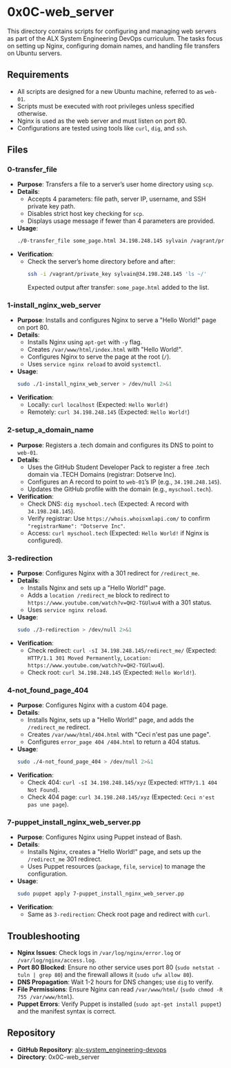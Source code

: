 # 0x0C-web_server

This directory contains scripts for configuring and managing web servers as part of the ALX System Engineering DevOps curriculum. The tasks focus on setting up Nginx, configuring domain names, and handling file transfers on Ubuntu servers.

## Requirements
- All scripts are designed for a new Ubuntu machine, referred to as `web-01`.
- Scripts must be executed with root privileges unless specified otherwise.
- Nginx is used as the web server and must listen on port 80.
- Configurations are tested using tools like `curl`, `dig`, and `ssh`.

## Files

### 0-transfer_file
- **Purpose**: Transfers a file to a server’s user home directory using `scp`.
- **Details**:
  - Accepts 4 parameters: file path, server IP, username, and SSH private key path.
  - Disables strict host key checking for `scp`.
  - Displays usage message if fewer than 4 parameters are provided.
- **Usage**:
  ```bash
  ./0-transfer_file some_page.html 34.198.248.145 sylvain /vagrant/private_key
  ```
- **Verification**:
  - Check the server’s home directory before and after:
    ```bash
    ssh -i /vagrant/private_key sylvain@34.198.248.145 'ls ~/'
    ```
    Expected output after transfer: `some_page.html` added to the list.

### 1-install_nginx_web_server
- **Purpose**: Installs and configures Nginx to serve a "Hello World!" page on port 80.
- **Details**:
  - Installs Nginx using `apt-get` with `-y` flag.
  - Creates `/var/www/html/index.html` with "Hello World!".
  - Configures Nginx to serve the page at the root (`/`).
  - Uses `service nginx reload` to avoid `systemctl`.
- **Usage**:
  ```bash
  sudo ./1-install_nginx_web_server > /dev/null 2>&1
  ```
- **Verification**:
  - Locally: `curl localhost` (Expected: `Hello World!`)
  - Remotely: `curl 34.198.248.145` (Expected: `Hello World!`)

### 2-setup_a_domain_name
- **Purpose**: Registers a .tech domain and configures its DNS to point to `web-01`.
- **Details**:
  - Uses the GitHub Student Developer Pack to register a free .tech domain via .TECH Domains (registrar: Dotserve Inc).
  - Configures an A record to point to `web-01`’s IP (e.g., `34.198.248.145`).
  - Updates the GitHub profile with the domain (e.g., `myschool.tech`).
- **Verification**:
  - Check DNS: `dig myschool.tech` (Expected: A record with `34.198.248.145`).
  - Verify registrar: Use `https://whois.whoisxmlapi.com/` to confirm `"registrarName": "Dotserve Inc"`.
  - Access: `curl myschool.tech` (Expected: `Hello World!` if Nginx is configured).

### 3-redirection
- **Purpose**: Configures Nginx with a 301 redirect for `/redirect_me`.
- **Details**:
  - Installs Nginx and sets up a "Hello World!" page.
  - Adds a `location /redirect_me` block to redirect to `https://www.youtube.com/watch?v=QH2-TGUlwu4` with a 301 status.
  - Uses `service nginx reload`.
- **Usage**:
  ```bash
  sudo ./3-redirection > /dev/null 2>&1
  ```
- **Verification**:
  - Check redirect: `curl -sI 34.198.248.145/redirect_me/` (Expected: `HTTP/1.1 301 Moved Permanently`, `Location: https://www.youtube.com/watch?v=QH2-TGUlwu4`).
  - Check root: `curl 34.198.248.145` (Expected: `Hello World!`).

### 4-not_found_page_404
- **Purpose**: Configures Nginx with a custom 404 page.
- **Details**:
  - Installs Nginx, sets up a "Hello World!" page, and adds the `/redirect_me` redirect.
  - Creates `/var/www/html/404.html` with "Ceci n'est pas une page".
  - Configures `error_page 404 /404.html` to return a 404 status.
- **Usage**:
  ```bash
  sudo ./4-not_found_page_404 > /dev/null 2>&1
  ```
- **Verification**:
  - Check 404: `curl -sI 34.198.248.145/xyz` (Expected: `HTTP/1.1 404 Not Found`).
  - Check 404 page: `curl 34.198.248.145/xyz` (Expected: `Ceci n'est pas une page`).

### 7-puppet_install_nginx_web_server.pp
- **Purpose**: Configures Nginx using Puppet instead of Bash.
- **Details**:
  - Installs Nginx, creates a "Hello World!" page, and sets up the `/redirect_me` 301 redirect.
  - Uses Puppet resources (`package`, `file`, `service`) to manage the configuration.
- **Usage**:
  ```bash
  sudo puppet apply 7-puppet_install_nginx_web_server.pp
  ```
- **Verification**:
  - Same as `3-redirection`: Check root page and redirect with `curl`.

## Troubleshooting
- **Nginx Issues**: Check logs in `/var/log/nginx/error.log` or `/var/log/nginx/access.log`.
- **Port 80 Blocked**: Ensure no other service uses port 80 (`sudo netstat -tuln | grep 80`) and the firewall allows it (`sudo ufw allow 80`).
- **DNS Propagation**: Wait 1-2 hours for DNS changes; use `dig` to verify.
- **File Permissions**: Ensure Nginx can read `/var/www/html/` (`sudo chmod -R 755 /var/www/html`).
- **Puppet Errors**: Verify Puppet is installed (`sudo apt-get install puppet`) and the manifest syntax is correct.

## Repository
- **GitHub Repository**: [alx-system_engineering-devops](https://github.com/alx-system_engineering-devops)
- **Directory**: 0x0C-web_server